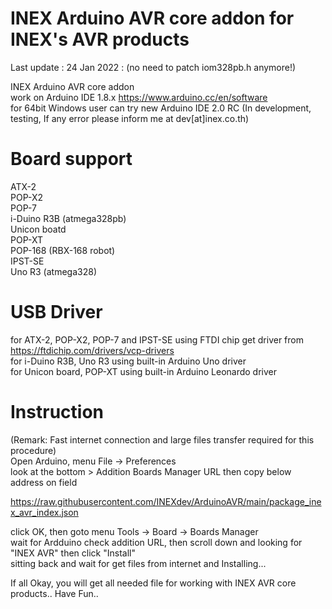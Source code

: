 # INEX Arduino AVR core addon for INEX's AVR products

Last update :
24 Jan 2022 : (no need to patch iom328pb.h anymore!)  

INEX Arduino AVR core addon  
work on Arduino IDE 1.8.x https://www.arduino.cc/en/software  
for 64bit Windows user can try new Arduino IDE 2.0 RC
(In development, testing, If any error please inform me at dev[at]inex.co.th)  

# Board support
ATX-2  
POP-X2  
POP-7  
i-Duino R3B (atmega328pb)  
Unicon boatd  
POP-XT  
POP-168 (RBX-168 robot)  
IPST-SE  
Uno R3 (atmega328)  

# USB Driver
for ATX-2, POP-X2, POP-7 and IPST-SE using FTDI chip get driver from https://ftdichip.com/drivers/vcp-drivers  
for i-Duino R3B, Uno R3 using built-in Arduino Uno driver  
for Unicon board, POP-XT using built-in Arduino Leonardo driver

# Instruction
(Remark: Fast internet connection and large files transfer required for this procedure)  
Open Arduino, menu File -> Preferences  
look at the bottom > Addition Boards Manager URL then copy below address on field  

https://raw.githubusercontent.com/INEXdev/ArduinoAVR/main/package_inex_avr_index.json  

click OK, then goto menu Tools -> Board -> Boards Manager  
wait for Ardduino check addition URL, then scroll down and looking for "INEX AVR" then click "Install"  
sitting back and wait for get files from internet and Installing...  

If all Okay, you will get all needed file for working with INEX AVR core products.. Have Fun..  
